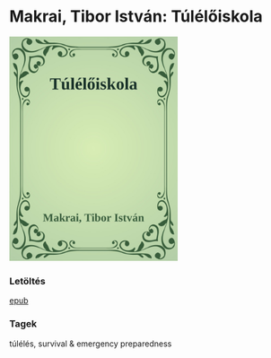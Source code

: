 # <a name="id_593">Makrai, Tibor István: Túlélőiskola </a>
<img src="https://github.com/BercziSandor/calibre_lib/raw/main/Makrai%2C%20Tibor%20Istvan/Tuleloiskola%20%28593%29/cover.jpg" alt="cover" width="300"/>

### Letöltés
[epub](https://github.com/BercziSandor/calibre_lib/raw/main/Makrai%2C%20Tibor%20Istvan/Tuleloiskola%20%28593%29/Tuleloiskola%20-%20Makrai%2C%20Tibor%20Istvan.epub)

### Tagek
túlélés, survival & emergency preparedness

